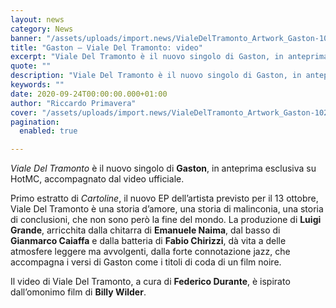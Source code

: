 ```yaml
---
layout: news
category: News
banner: "/assets/uploads/import.news/VialeDelTramonto_Artwork_Gaston-1024x1024.jpeg"
title: "Gaston – Viale Del Tramonto: video"
excerpt: "Viale Del Tramonto è il nuovo singolo di Gaston, in anteprima esclusiva su HotMC, accompagnato dal video ufficiale. Primo estratto di Cartoline, il nuovo EP dell’artista previsto per il 13 ottobre, Viale Del Tramonto è una storia d’amore, una storia di malinconia, una storia di conclusioni, che non sono però la fine del mondo. La [&hellip"
quote: ""
description: "Viale Del Tramonto è il nuovo singolo di Gaston, in anteprima esclusiva su HotMC, accompagnato dal video ufficiale. Primo estratto di Cartoline, il nuovo EP dell’artista previsto per il 13 ottobre, Viale Del Tramonto è una storia d’amore, una storia di malinconia, una storia di conclusioni, che non sono però la fine del mondo. La [&hellip"
keywords: ""
date: 2020-09-24T00:00:00.000+01:00
author: "Riccardo Primavera"
cover: "/assets/uploads/import.news/VialeDelTramonto_Artwork_Gaston-1024x1024.jpeg"
pagination:
  enabled: true

---
```


_Viale Del Tramonto_ è il nuovo singolo di **Gaston**, in anteprima esclusiva su HotMC, accompagnato dal video ufficiale.

Primo estratto di _Cartoline_, il nuovo EP dell’artista previsto per il 13 ottobre, Viale Del Tramonto è una storia d’amore, una storia di malinconia, una storia di conclusioni, che non sono però la fine del mondo. La produzione di **Luigi Grande**, arricchita dalla chitarra di **Emanuele Naima**, dal basso di **Gianmarco Caiaffa** e dalla batteria di **Fabio Chirizzi**, dà vita a delle atmosfere leggere ma avvolgenti, dalla forte connotazione jazz, che accompagna i versi di Gaston come i titoli di coda di un film noire.

Il video di Viale Del Tramonto, a cura di **Federico Durante**, è ispirato dall’omonimo film di **Billy Wilder**.